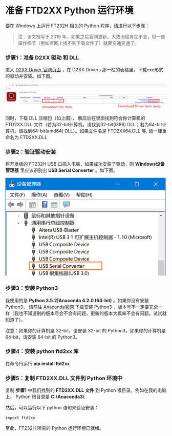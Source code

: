 准备 FTD2XX Python 运行环境
====================================

要在 Windows 上运行 FT232H 相关的 Python 程序，请进行以下步骤： 

> 注：该文档写于 2019 年，如果之后官网更新，大致流程肯定不变，但一些操作细节（例如官网上找不到下载文件了）就要变通变通了。

### 步骤1：准备 D2XX 驱动 和 DLL

进入 [D2XX Driver 官网页面](https://www.ftdichip.com/Drivers/D2XX.htm) ，在 D2XX Drivers 那一栏的表格里，下载exe形式的驱动并安装。如下图。

![FT232h驱动下载](./ft232h_driver_download.png)

同时，下载 DLL 压缩包（如上图）， 解压后在里面找到符合你计算机的 FTD2XX.DLL 文件（若为32-bit计算机，请找到32-bit(i386) DLL；若为64-bit计算机，请找到64-bit(amd64) DLL）。如果文件名是 FTD2XX64.DLL 等, 请一律重命名为 FTD2XX.DLL

### 步骤2：验证驱动安装

将开发板的 FT232H USB 口插入电脑，如果成功安装了驱动，则 **Windows设备管理器** 里应该识别出 **USB Serial Converter** 。如下图。

![FT232H被识别](./ft232h_ready.png)

### 步骤3：安装 Python3

我使用的是 **Python 3.5.2|Anaconda 4.2.0 (64-bit)** 。如果你没有安装 Python3， 请前往 [Anaconda官网](https://www.anaconda.com/products/individual) 下载安装 Python3 ，版本号不一定要完全一样（我也不知道别的版本号会不会有问题，更新的版本大概率不会有问题，试试就知道了）。

注意：如果你的计算机是 32-bit，请安装 32-bit 的 Python3，如果你的计算机是 64-bit，请安装 64-bit 的 Python3。

### 步骤4：安装 python ftd2xx 库

在命令行运行 **pip install ftd2xx**

### 步骤5：复制 FTD2XX.DLL 文件到 Python 环境中

复制 **步骤1** 中我们找到的 **FTD2XX.DLL 文件** 到 Python 根目录。例如在我的电脑上， Python 根目录是 **C:\\Anaconda3\\**

然后，可以运行以下 python 语句来验证安装：

```
import ftd2xx
```


至此，FT232H 所需的 Python 运行环境已就绪。
